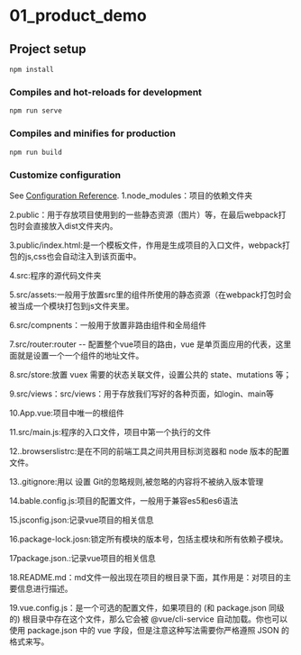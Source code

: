 # 01_product_demo

## Project setup
```
npm install
```

### Compiles and hot-reloads for development
```
npm run serve
```

### Compiles and minifies for production
```
npm run build
```

### Customize configuration
See [Configuration Reference](https://cli.vuejs.org/config/).
1.node_modules：项目的依赖文件夹

2.public：用于存放项目使用到的一些静态资源（图片）等，在最后webpack打包时会直接放入dist文件夹内。

3.public/index.html:是一个模板文件，作用是生成项目的入口文件，webpack打包的js,css也会自动注入到该页面中。

4.src:程序的源代码文件夹

5.src/assets:一般用于放置src里的组件所使用的静态资源（在webpack打包时会被当成一个模块打包到js文件夹里。

6.src/compnents：一般用于放置非路由组件和全局组件

7.src/router:router -- 配置整个vue项目的路由，vue 是单页面应用的代表，这里面就是设置一个一个组件的地址文件。

8.src/store:放置 vuex 需要的状态关联文件，设置公共的 state、mutations 等；

9.src/views：src/views：用于存放我们写好的各种页面，如login、main等

10.App.vue:项目中唯一的根组件

11.src/main.js:程序的入口文件，项目中第一个执行的文件

12..browserslistrc:是在不同的前端工具之间共用目标浏览器和 node 版本的配置文件。

13..gitignore:用以 设置 Git的忽略规则,被忽略的内容将不被纳入版本管理

14.bable.config.js:项目的配置文件，一般用于兼容es5和es6语法

15.jsconfig.json:记录vue项目的相关信息

16.package-lock.josn:锁定所有模块的版本号，包括主模块和所有依赖子模块。

17package.json.:记录vue项目的相关信息

18.README.md：md文件一般出现在项目的根目录下面，其作用是：对项目的主要信息进行描述。

19.vue.config.js：是一个可选的配置文件，如果项目的 (和 package.json 同级的) 根目录中存在这个文件，那么它会被 @vue/cli-service 自动加载。你也可以使用 package.json 中的 vue 字段，但是注意这种写法需要你严格遵照 JSON 的格式来写。
